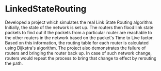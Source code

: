 # LinkedStateRouting
Developed a project which simulates the real Link State Routing algorithm. Initially, the state of the network is set up. The routers then flood link state packets to find out if the packets from a particular router are reachable to the other routers in the network based on the packet's Time to Live factor. Based on this information, the routing table for each router is calculated using Dijkstra's algorithm. The project also demonstrates the failure of routers and bringing the router back up. In case of such network change, routers would repeat the process to bring that change to effect by rerouting the path.
